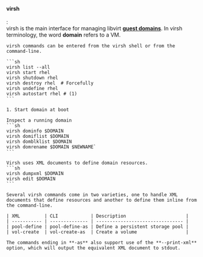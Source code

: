 #### virsh
:   
    virsh is the main interface for managing libvirt [**guest domains**](#domain).
    In virsh terminology, the word **domain** refers to a VM.

    virsh commands can be entered from the virsh shell or from the command-line.

    ```sh
    virsh list --all
    virsh start rhel
    virsh shutdown rhel
    virsh destroy rhel  # Forcefully
    virsh undefine rhel
    virsh autostart rhel # (1)
    ```

    1. Start domain at boot

    Inspect a running domain
    ```sh
    virsh dominfo $DOMAIN
    virsh domiflist $DOMAIN
    virsh domblklist $DOMAIN
    virsh domrename $DOMAIN $NEWNAME`
    ```

    Virsh uses XML documents to define domain resources.
    ```sh
    virsh dumpxml $DOMAIN
    virsh edit $DOMAIN
    ```

    Several virsh commands come in two varieties, one to handle XML documents that define resources and another to define them inline from the command-line.

    | XML         | CLI            | Description                      |
    | ----------- | -------------- | -------------------------------- |
    | pool-define | pool-define-as | Define a persistent storage pool |
    | vol-create  | vol-create-as  | Create a volume                  |

    The commands ending in **-as** also support use of the **--print-xml** option, which will output the equivalent XML document to stdout.

